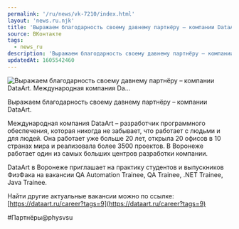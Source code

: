 ```yaml
---
permalink: '/ru/news/vk-7210/index.html'
layout: 'news.ru.njk'
title: 'Выражаем благодарность своему давнему партнёру – компании DataArt. Международная компания Da'
source: ВКонтакте
tags:
  - news_ru
description: 'Выражаем благодарность своему давнему партнёру – компании DataArt. Международная компания Da…'
updatedAt: 1605542460
---
```

![Выражаем благодарность своему давнему партнёру – компании DataArt. Международная компания Da…](https://sun9-53.userapi.com/impg/OPBOst3gZ4s4e1wcH9yu_nJxsbLzqqutA4Ujqw/q0IQhEPedkU.jpg?size=1280x960&quality=96&proxy=1&sign=71b8083fde0b49e4d390c604e1f0abc0&c_uniq_tag=S_yPhDNit5EEIyX5AmxZVpcCamfovJpgTw2LfPp6nac&type=album)

Выражаем благодарность своему давнему партнёру – компании DataArt.

Международная компания DataArt – разработчик программного обеспечения, которая никогда не забывает, что работает с людьми и для людей. Она работает уже больше 20 лет, открыла 20 офисов в 10 странах мира и реализовала более 3500 проектов. В Воронеже работает один из самых больших центров разработки компании.

DataArt в Воронеже приглашает на практику студентов и выпускников ФизФака на вакансии QA Automation Trainee, QA Trainee, .NET Trainee, Java Trainee.

Найти другие актуальные вакансии можно по ссылке: [https://dataart.ru/career?tags=9](https://dataart.ru/career?tags=9)

#Партнёры@physvsu
